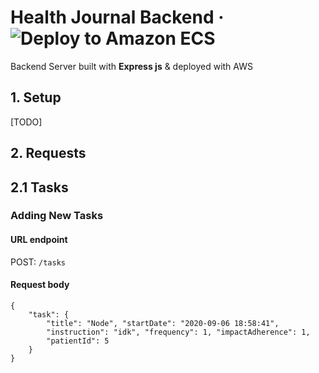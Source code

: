 # Health Journal Backend  &middot; ![Deploy to Amazon ECS](https://github.com/UTA-Senior-Design-2020/health-journal-backend/workflows/Deploy%20to%20Amazon%20ECS/badge.svg?branch=master)

Backend Server built with **Express js** & deployed with AWS

## 1. Setup
[TODO]

## 2. Requests

## 2.1 Tasks

### Adding New Tasks

#### URL endpoint
POST: `/tasks`

#### Request body

```
{
	"task": {
		"title": "Node", "startDate": "2020-09-06 18:58:41", 
		"instruction": "idk", "frequency": 1, "impactAdherence": 1,
		"patientId": 5
	}
}
```
